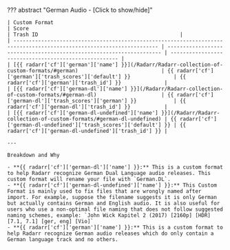 <!-- markdownlint-disable MD041-->
??? abstract "German Audio - [Click to show/hide]"

    | Custom Format                                                                                                         | Score                                                                | Trash ID                                              |
    | --------------------------------------------------------------------------------------------------------------------- | -------------------------------------------------------------------- | ----------------------------------------------------- |
    | [{{ radarr['cf']['german']['name'] }}](/Radarr/Radarr-collection-of-custom-formats/#german)                           | {{ radarr['cf']['german']['trash_scores']['default'] }}              | {{ radarr['cf']['german']['trash_id'] }}              |
    | [{{ radarr['cf']['german-dl']['name'] }}](/Radarr/Radarr-collection-of-custom-formats/#german-dl)                     | {{ radarr['cf']['german-dl']['trash_scores']['german'] }}            | {{ radarr['cf']['german-dl']['trash_id'] }}           |
    | [{{ radarr['cf']['german-dl-undefined']['name'] }}](/Radarr/Radarr-collection-of-custom-formats/#german-dl-undefined) | {{ radarr['cf']['german-dl-undefined']['trash_scores']['default'] }} | {{ radarr['cf']['german-dl-undefined']['trash_id'] }} |

    ---

    Breakdown and Why

    - **{{ radarr['cf']['german-dl']['name'] }}:** This is a custom format to help Radarr recognize German Dual Language audio releases. This custom format will rename your file with `German.DL`.
    - **{{ radarr['cf']['german-dl-undefined']['name'] }}:** This Custom Format is mainly used to fix files that are wrongly named after import. For example, suppose the filename suggests it is only German but actually contains German and English audio. It is also useful for users who use a non-optimal file naming that does not follow suggested naming schemes, example: `John Wick Kapitel 2 (2017) [2160p] [HDR] [7.1, 7.1] [ger, eng] [Vio]`
    - **{{ radarr['cf']['german']['name'] }}:** This is a custom format to help Radarr recognize German audio releases which do only contain a German language track and no others.
<!-- markdownlint-enable MD041-->
